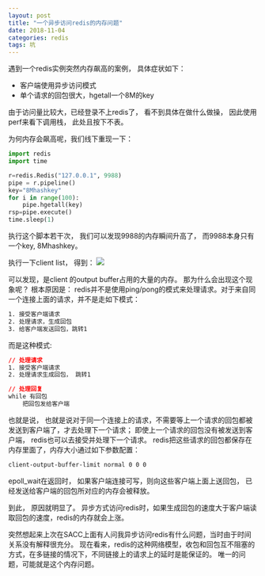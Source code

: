 ```yaml
---
layout: post
title: "一个异步访问redis的内存问题"
date: 2018-11-04
categories: redis
tags: 坑
---
```


遇到一个redis实例突然内存飙高的案例， 具体症状如下：
- 客户端使用异步访问模式
- 单个请求的回包很大，hgetall一个8M的key

由于访问量比较大，已经登录不上redis了， 看不到具体在做什么做操， 因此使用perf来看下调用栈， 此处且按下不表。

为何内存会飙高呢，我们线下重现一下：
```python
import redis
import time

r=redis.Redis("127.0.0.1", 9988)
pipe = r.pipeline()
key="8Mhashkey"
for i in range(100):
    pipe.hgetall(key)
rsp=pipe.execute()
time.sleep(1)

```
执行这个脚本若干次， 我们可以发现9988的内存瞬间升高了， 而9988本身只有一个key, 8Mhashkey。

执行一下client list， 得到：
![](https://raw.githubusercontent.com/paralleld/paralleld.github.io/master/images/oom.png)

可以发现，是client 的output buffer占用的大量的内存。  那为什么会出现这个现象呢？  根本原因是： redis并不是使用ping/pong的模式来处理请求。对于来自同一个连接上面的请求，并不是走如下模式：

```css
1. 接受客户端请求
2. 处理请求，生成回包
3. 给客户端发送回包，跳转1
```

而是这种模式:

```css
// 处理请求
1. 接受客户端请求
2. 处理请求生成回包， 跳转1

// 处理回复
while 有回包
    把回包发给客户端
```

也就是说， 也就是说对于同一个连接上的请求，不需要等上一个请求的回包都被发送到客户端了，才去处理下一个请求； 即使上一个请求的回包没有被发送到客户端， redis也可以去接受并处理下一个请求。 redis把这些请求的回包都保存在内存里面了，内存大小通过如下参数配置：

```css
client-output-buffer-limit normal 0 0 0
```

epoll\_wait在返回时， 如果客户端连接可写，则向这些客户端上面上送回包， 已经发送给客户端的回包所对应的内存会被释放。

到此， 原因就明显了。 异步方式访问redis时，如果生成回包的速度大于客户端读取回包的速度，redis的内存就会上涨。

突然想起来上次在SACC上面有人问我异步访问redis有什么问题，当时由于时间关系没有解释很充分。 现在看来，redis的这种网络模型，收包和回包互不阻塞的方式，在多链接的情况下，不同链接上的请求上的延时是能保证的。 唯一的问题，可能就是这个内存问题。
